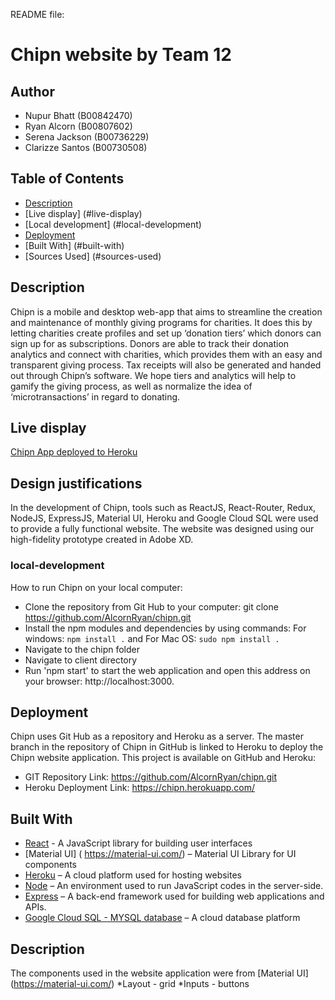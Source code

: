 README file:
# Chipn website by Team 12
## Author
* Nupur Bhatt (B00842470)
* Ryan Alcorn (B00807602)
* Serena Jackson (B00736229)
* Clarizze Santos (B00730508)

## Table of Contents
- [Description](#description)
- [Live display] (#live-display)
- [Local development] (#local-development)
- [Deployment](#deployment)
- [Built With] (#built-with)
- [Sources Used] (#sources-used)

## Description

Chipn is a mobile and desktop web-app that aims to streamline the creation and maintenance of monthly giving programs for charities. It does this by letting charities create profiles and set up ‘donation tiers’ which donors can sign up for as subscriptions. Donors are able to track their donation analytics and connect with charities, which provides them with an easy and transparent giving process. Tax receipts will also be generated and handed out through Chipn’s software. We hope tiers and analytics will help to gamify the giving process, as well as normalize the idea of ‘microtransactions’ in regard to donating.

## Live display
[Chipn App deployed to Heroku]( https://chipn.herokuapp.com/)


## Design justifications

In the development of Chipn, tools such as ReactJS, React-Router, Redux, NodeJS, ExpressJS, Material UI, Heroku and Google Cloud SQL were used to provide a fully functional website. The website was designed using our high-fidelity prototype created in Adobe XD.


### local-development

How to run Chipn on your local computer:
* Clone the repository from Git Hub to your computer: git clone https://github.com/AlcornRyan/chipn.git
* Install the npm modules and dependencies by using commands: For windows: `npm install .` and For Mac OS: `sudo npm install .`
* Navigate to the chipn folder
* Navigate to client directory
* Run 'npm start' to start the web application and open this address on your browser: http://localhost:3000.


## Deployment

Chipn uses Git Hub as a repository and Heroku as a server. The master branch in the repository of Chipn in GitHub is linked to Heroku to deploy the Chipn website application. 
This project is available on GitHub and Heroku:
* GIT Repository Link: https://github.com/AlcornRyan/chipn.git
* Heroku Deployment Link: https://chipn.herokuapp.com/

## Built With

* [React](https://reactjs.org/docs/getting-started.html) - A JavaScript library for building user interfaces
* [Material UI] ( https://material-ui.com/) – Material UI Library for UI components
* [Heroku]( https://www.heroku.com/) – A cloud platform used for hosting websites
* [Node]( https://nodejs.org/en/) – An environment used to run JavaScript codes in the server-side.
* [Express]( https://expressjs.com/) – A back-end framework used for building web applications and APIs.
* [Google Cloud SQL - MYSQL database]( https://cloud.google.com/sql/) – A cloud database platform 

## Description

The components used in the website application were from [Material UI] (https://material-ui.com/)
*Layout - grid
*Inputs - buttons 
